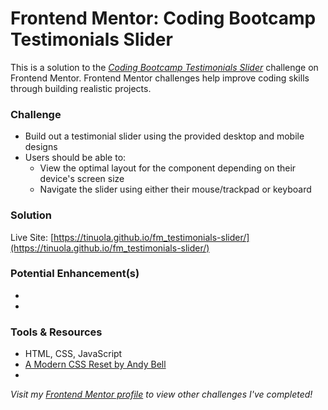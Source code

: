 # Frontend Mentor: Coding Bootcamp Testimonials Slider
This is a solution to the _[Coding Bootcamp Testimonials Slider](https://www.frontendmentor.io/challenges/coding-bootcamp-testimonials-slider-4FNyLA8JL)_ challenge on Frontend Mentor. Frontend Mentor challenges help improve coding skills through building realistic projects.


### Challenge
- Build out a testimonial slider using the provided desktop and mobile designs
- Users should be able to:
  - View the optimal layout for the component depending on their device's screen size
  - Navigate the slider using either their mouse/trackpad or keyboard


### Solution
Live Site: [https://tinuola.github.io/fm_testimonials-slider/](https://tinuola.github.io/fm_testimonials-slider/)


### Potential Enhancement(s)
- 
- 


### Tools & Resources
- HTML, CSS, JavaScript
- [A Modern CSS Reset by Andy Bell](https://piccalil.li/blog/a-modern-css-reset/)
- []()


_Visit my [Frontend Mentor profile](https://www.frontendmentor.io/profile/tinuola) to view other challenges I've completed!_
